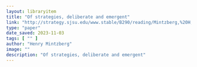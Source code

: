 ```yaml
---
layout: libraryitem
title: "Of strategies, deliberate and emergent"
link: "http://strategy.sjsu.edu/www.stable/B290/reading/Mintzberg,%20H,%201985,%20Strategic%20Management%20Journal.%206%20pp%20257-272.pdf"
type: "paper"
date_saved: 2023-11-03
tags: [ "" ]
author: "Henry Mintzberg"
image: ""
description: "Of strategies, deliberate and emergent"
---
```


